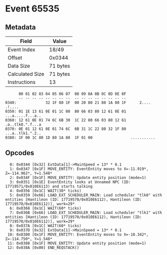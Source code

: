 # Event 65535

## Metadata

| Field           | Value    |
|-----------------|----------|
| Event Index     | 18/49    |
| Offset          | 0x0344   |
| Data Size       | 71 bytes |
| Calculated Size | 71 bytes |
| Instructions    | 13       |

```
      00 01 02 03 04 05 06 07  08 09 0A 0B 0C 0D 0E 0F
      -- -- -- -- -- -- -- --  -- -- -- -- -- -- -- --
0340:             32 1F 80 1F  00 20 80 21 80 1A 80 1F      2.... .!....
0350: 01 1E 13 61 0E 01 1C 00  80 66 03 80 12 61 0E 01  ...a.....f...a..
0360: 12 61 0E 01 74 6C 6B 30  1C 22 80 66 03 80 12 61  .a..tlk0.".f...a
0370: 0E 01 12 61 0E 01 74 6C  6B 31 1C 22 80 32 1F 80  ...a..tlk1.".2..
0380: 1F 00 1C 80 1D 80 1A 80  1F 01 00                 ...........     
```

## Opcodes

```
  0: 0x0344 [0x32] ExtData[1]->MainSpeed = 13* * 0.1
  1: 0x0347 [0x1F] MOVE_ENTITY: EventEntity moves to X=-11.919*, Z=-114.962*, Y=1.548*
  2: 0x034F [0x1F] MOVE_ENTITY: Update entity position (mode=1)
  3: 0x0351 [0x1E] EventEntity looks at Unnamed NPC (ID: 17719571/0x010E6113) and starts talking
  4: 0x0356 [0x1C] WAIT(30* ticks)
  5: 0x0359 [0x66] LOAD_EXT_SCHEDULER_MAIN: Load scheduler "tlk0" with entities [Hantileon (ID: 17719570/0x010E6112), Hantileon (ID: 17719570/0x010E6112)], work=29*
  6: 0x0368 [0x1C] WAIT(60* ticks)
  7: 0x036B [0x66] LOAD_EXT_SCHEDULER_MAIN: Load scheduler "tlk1" with entities [Hantileon (ID: 17719570/0x010E6112), Hantileon (ID: 17719570/0x010E6112)], work=29*
  8: 0x037A [0x1C] WAIT(60* ticks)
  9: 0x037D [0x32] ExtData[1]->MainSpeed = 13* * 0.1
 10: 0x0380 [0x1F] MOVE_ENTITY: EventEntity moves to X=-10.342*, Z=-114.750*, Y=1.548*
 11: 0x0388 [0x1F] MOVE_ENTITY: Update entity position (mode=1)
 12: 0x038A [0x00] END_REQSTACK()
```

